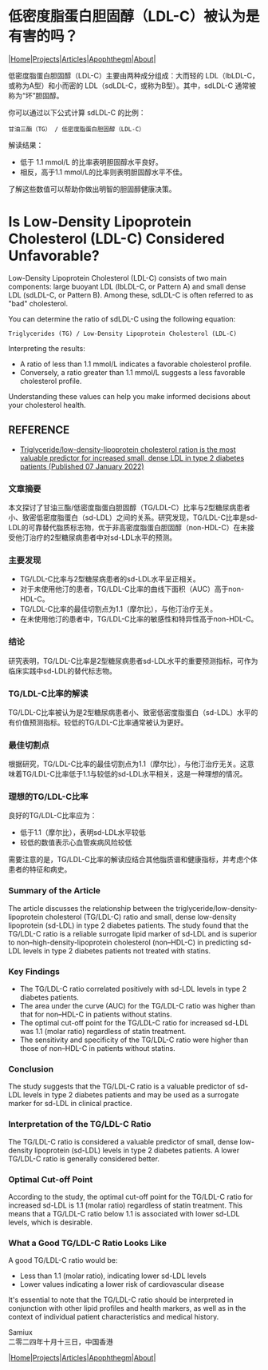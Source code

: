 # 低密度脂蛋白胆固醇（LDL-C）被认为是有害的吗？

|[Home](/README.md)|[Projects](/projects.md)|[Articles](/articles.md)|[Apophthegm](/apophthegm.md)|[About](/about.md)|

低密度脂蛋白胆固醇（LDL-C）主要由两种成分组成：大而轻的 LDL（lbLDL-C，或称为A型）和小而密的 LDL（sdLDL-C，或称为B型）。其中，sdLDL-C 通常被称为“坏”胆固醇。

你可以通过以下公式计算 sdLDL-C 的比例：

```
甘油三酯（TG） / 低密度脂蛋白胆固醇（LDL-C）     
```

解读结果：  
- 低于 1.1 mmol/L 的比率表明胆固醇水平良好。  
- 相反，高于1.1 mmol/L的比率则表明胆固醇水平不佳。

了解这些数值可以帮助你做出明智的胆固醇健康决策。

# Is Low-Density Lipoprotein Cholesterol (LDL-C) Considered Unfavorable?

Low-Density Lipoprotein Cholesterol (LDL-C) consists of two main components: large buoyant LDL (lbLDL-C, or Pattern A) and small dense LDL (sdLDL-C, or Pattern B). Among these, sdLDL-C is often referred to as "bad" cholesterol.

You can determine the ratio of sdLDL-C using the following equation:

```
Triglycerides (TG) / Low-Density Lipoprotein Cholesterol (LDL-C)     
```

Interpreting the results:  
- A ratio of less than 1.1 mmol/L indicates a favorable cholesterol profile.  
- Conversely, a ratio greater than 1.1 mmol/L suggests a less favorable cholesterol profile.  

Understanding these values can help you make informed decisions about your cholesterol health.

## REFERENCE

- [Triglyceride/low-density-lipoprotein cholesterol ration is the most valuable predictor for increased small, dense LDL in type 2 diabetes patients (Published 07 January 2022)](https://lipidworld.biomedcentral.com/articles/10.1186/s12944-021-01612-8)

### 文章摘要

本文探讨了甘油三酯/低密度脂蛋白胆固醇（TG/LDL-C）比率与2型糖尿病患者小、致密低密度脂蛋白（sd-LDL）之间的关系。研究发现，TG/LDL-C比率是sd-LDL的可靠替代脂质标志物，优于非高密度脂蛋白胆固醇（non-HDL-C）在未接受他汀治疗的2型糖尿病患者中对sd-LDL水平的预测。

### 主要发现

- TG/LDL-C比率与2型糖尿病患者的sd-LDL水平呈正相关。
- 对于未使用他汀的患者，TG/LDL-C比率的曲线下面积（AUC）高于non-HDL-C。
- TG/LDL-C比率的最佳切割点为1.1（摩尔比），与他汀治疗无关。
- 在未使用他汀的患者中，TG/LDL-C比率的敏感性和特异性高于non-HDL-C。

### 结论

研究表明，TG/LDL-C比率是2型糖尿病患者sd-LDL水平的重要预测指标，可作为临床实践中sd-LDL的替代标志物。

### TG/LDL-C比率的解读

TG/LDL-C比率被认为是2型糖尿病患者小、致密低密度脂蛋白（sd-LDL）水平的有价值预测指标。较低的TG/LDL-C比率通常被认为更好。

### 最佳切割点

根据研究，TG/LDL-C比率的最佳切割点为1.1（摩尔比），与他汀治疗无关。这意味着TG/LDL-C比率低于1.1与较低的sd-LDL水平相关，这是一种理想的情况。

### 理想的TG/LDL-C比率

良好的TG/LDL-C比率应为：

- 低于1.1（摩尔比），表明sd-LDL水平较低
- 较低的数值表示心血管疾病风险较低

需要注意的是，TG/LDL-C比率的解读应结合其他脂质谱和健康指标，并考虑个体患者的特征和病史。

### Summary of the Article

The article discusses the relationship between the triglyceride/low-density-lipoprotein cholesterol (TG/LDL-C) ratio and small, dense low-density lipoprotein (sd-LDL) in type 2 diabetes patients. The study found that the TG/LDL-C ratio is a reliable surrogate lipid marker of sd-LDL and is superior to non–high-density-lipoprotein cholesterol (non–HDL-C) in predicting sd-LDL levels in type 2 diabetes patients not treated with statins.

### Key Findings

- The TG/LDL-C ratio correlated positively with sd-LDL levels in type 2 diabetes patients.
- The area under the curve (AUC) for the TG/LDL-C ratio was higher than that for non–HDL-C in patients without statins.
- The optimal cut-off point for the TG/LDL-C ratio for increased sd-LDL was 1.1 (molar ratio) regardless of statin treatment.
- The sensitivity and specificity of the TG/LDL-C ratio were higher than those of non–HDL-C in patients without statins.

### Conclusion

The study suggests that the TG/LDL-C ratio is a valuable predictor of sd-LDL levels in type 2 diabetes patients and may be used as a surrogate marker for sd-LDL in clinical practice.

### Interpretation of the TG/LDL-C Ratio

The TG/LDL-C ratio is considered a valuable predictor of small, dense low-density lipoprotein (sd-LDL) levels in type 2 diabetes patients. A lower TG/LDL-C ratio is generally considered better.

### Optimal Cut-off Point

According to the study, the optimal cut-off point for the TG/LDL-C ratio for increased sd-LDL is 1.1 (molar ratio) regardless of statin treatment. This means that a TG/LDL-C ratio below 1.1 is associated with lower sd-LDL levels, which is desirable.

### What a Good TG/LDL-C Ratio Looks Like

A good TG/LDL-C ratio would be:

- Less than 1.1 (molar ratio), indicating lower sd-LDL levels
- Lower values indicating a lower risk of cardiovascular disease

It's essential to note that the TG/LDL-C ratio should be interpreted in conjunction with other lipid profiles and health markers, as well as in the context of individual patient characteristics and medical history.

Samiux  
二零二四年十月十三日，中国香港    

|[Home](/README.md)|[Projects](/projects.md)|[Articles](/articles.md)|[Apophthegm](/apophthegm.md)|[About](/about.md)|
